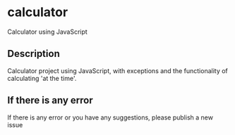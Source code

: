 # calculator
Calculator using JavaScript

## Description
Calculator project using JavaScript, with exceptions and the functionality of calculating 'at the time'.

## If there is any error
If there is any error or you have any suggestions, please publish a new issue

